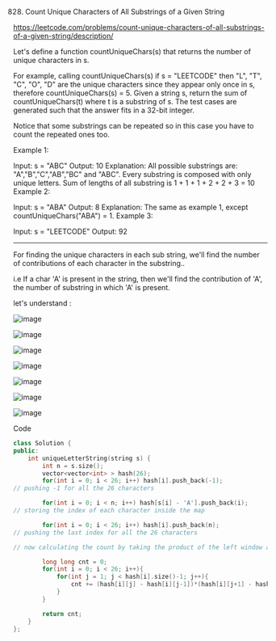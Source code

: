 828. Count Unique Characters of All Substrings of a Given String

https://leetcode.com/problems/count-unique-characters-of-all-substrings-of-a-given-string/description/

Let's define a function countUniqueChars(s) that returns the number of unique characters in s.

For example, calling countUniqueChars(s) if s = "LEETCODE" then "L", "T", "C", "O", "D" are the unique characters since they appear only once in s, therefore countUniqueChars(s) = 5.
Given a string s, return the sum of countUniqueChars(t) where t is a substring of s. The test cases are generated such that the answer fits in a 32-bit integer.

Notice that some substrings can be repeated so in this case you have to count the repeated ones too.

 

Example 1:

Input: s = "ABC"
Output: 10
Explanation: All possible substrings are: "A","B","C","AB","BC" and "ABC".
Every substring is composed with only unique letters.
Sum of lengths of all substring is 1 + 1 + 1 + 2 + 2 + 3 = 10
Example 2:

Input: s = "ABA"
Output: 8
Explanation: The same as example 1, except countUniqueChars("ABA") = 1.
Example 3:

Input: s = "LEETCODE"
Output: 92

---

For finding the unique characters in each sub string, we'll find the number of contributions of each character in the substring..

i.e If a char 'A' is present in the string, then we'll find the contribution of 'A', the number of substring in which 'A' is present.

let's understand :

![image](https://github.com/user-attachments/assets/4783efa2-6ad7-426b-be85-3bbb69ff2ce4)

![image](https://github.com/user-attachments/assets/187ec2a0-43fc-4c86-98f7-469f79cbcb15)

![image](https://github.com/user-attachments/assets/8d23e440-e199-43a4-9d65-4d2e11c4c5f3)

![image](https://github.com/user-attachments/assets/9318643c-cbc1-4a0d-a700-da11339856b6)

![image](https://github.com/user-attachments/assets/58afe560-7ded-48cb-8d54-b94d5f9f7aa7)

![image](https://github.com/user-attachments/assets/02e54f36-79bf-4287-a72a-98760c06f023)

![image](https://github.com/user-attachments/assets/ba711781-89d4-406f-aca6-4988f040de67)


Code

```cpp
class Solution {
public:
    int uniqueLetterString(string s) {
        int n = s.size();
        vector<vector<int> > hash(26);
        for(int i = 0; i < 26; i++) hash[i].push_back(-1);
// pushing -1 for all the 26 characters

        for(int i = 0; i < n; i++) hash[s[i] - 'A'].push_back(i);
// storing the index of each character inside the map

        for(int i = 0; i < 26; i++) hash[i].push_back(n);
// pushing the last index for all the 26 characters

// now calculating the count by taking the product of the left window and the right window

        long long cnt = 0;
        for(int i = 0; i < 26; i++){
            for(int j = 1; j < hash[i].size()-1; j++){
                cnt += (hash[i][j] - hash[i][j-1])*(hash[i][j+1] - hash[i][j]);
            }
        }

        return cnt;
    }
};
```
